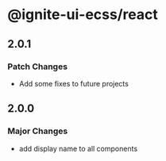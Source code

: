 # @ignite-ui-ecss/react

## 2.0.1

### Patch Changes

- Add some fixes to future projects

## 2.0.0

### Major Changes

- add display name to all components
